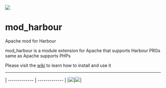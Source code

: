 [![](https://bitbucket.org/fivetech/screenshots/downloads/fivetech_logo.gif)](http://www.fivetechsoft.com "FiveTech Software")

# mod_harbour
Apache mod for Harbour

mod_harbour is a module extension for Apache that supports Harbour PRGs same as Apache supports PHPs

Please visit the [wiki](https://github.com/FiveTechSoft/mod_harbour/wiki) to learn how to install and use it

***
| ------------- | ------------- |
|[![](https://bitbucket.org/fivetech/screenshots/downloads/harbour.jpg)](https://harbour.github.io "The Harbour Project")|[![](https://httpd.apache.org/images/httpd_logo_wide_new.png)](https://httpd.apache.org/ "The Apache HTTP Server Project")|
